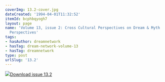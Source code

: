 ```yaml
---
coverImg: 13.2-cover.jpg
dateCreated: '1994-04-01T11:32:52'
itemId: bcphbqyogh7
layout: page
name: 'Volume 13, issue 2: Cross Cultural Perspectives on Dream & Myth: More Cross-Cultural
  Perspectives'
tags:
- hasAuthor: dreamnetwork
- hasTag: dream-network-volume-13
- hasTag: dreamnetwork
type: post
urlSlug: '13.2'
---
```

<img class="card-journal-img" src="../images/13.2-rect.jpg"/><a href="../files/pdfs/Volume_13/13.2-Dream-Network_Volume-13_No-2.pdf" download="">Download issue 13.2</a>